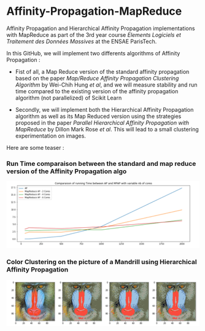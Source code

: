 # Affinity-Propagation-MapReduce
Affinity Propagation and Hierarchical Affinity Propagation implementations with MapReduce as part of the 3rd year course *Elements Logiciels et Traitement des Données Massives* at the ENSAE ParisTech.

In this GitHub, we will implement two differents algorithms of Affinity Propagation : 
- Fist of all, a Map Reduce version of the standard affinity propagation based on the paper *Map/Reduce Affinity Propagation Clustering Algorithm* by Wei-Chih Hung *et al*, and we will measure stability and run time compared to the existing version of the affinity propagation algorithm (not parallelized) of Scikit Learn

- Secondly, we will implement both the Hierarchical Affinity Propagation algorithm as well as its Map Reduced version using the strategies proposed in the paper *Parallel Hierarchical Affinity Propagation with MapReduce* by Dillon Mark Rose *et al*. This will lead to a small clustering experimentation on images.

Here are some teaser :

### Run Time comparaison between the standard and map reduce version of the Affinity Propagation algo

![Comparaison](img/comparison.png)

### Color Clustering on the picture of a Mandrill using Hierarchical Affinity Propagation

![Mandrill](img/madrill_result_hap.png)
